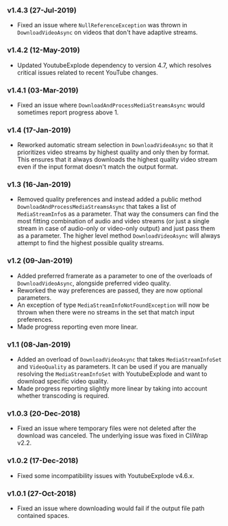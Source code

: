 ### v1.4.3 (27-Jul-2019)

- Fixed an issue where `NullReferenceException` was thrown in `DownloadVideoAsync` on videos that don't have adaptive streams.

### v1.4.2 (12-May-2019)

- Updated YoutubeExplode dependency to version 4.7, which resolves critical issues related to recent YouTube changes.

### v1.4.1 (03-Mar-2019)

- Fixed an issue where `DownloadAndProcessMediaStreamsAsync` would sometimes report progress above 1.

### v1.4 (17-Jan-2019)

- Reworked automatic stream selection in `DownloadVideoAsync` so that it prioritizes video streams by highest quality and only then by format. This ensures that it always downloads the highest quality video stream even if the input format doesn't match the output format.

### v1.3 (16-Jan-2019)

- Removed quality preferences and instead added a public method `DownloadAndProcessMediaStreamsAsync` that takes a list of `MediaStreamInfo`s as a parameter. That way the consumers can find the most fitting combination of audio and video streams (or just a single stream in case of audio-only or video-only output) and just pass them as a parameter. The higher level method `DownloadVideoAsync` will always attempt to find the highest possible quality streams.

### v1.2 (09-Jan-2019)

- Added preferred framerate as a parameter to one of the overloads of `DownloadVideoAsync`, alongside preferred video quality.
- Reworked the way preferences are passed, they are now optional parameters.
- An exception of type `MediaStreamInfoNotFoundException` will now be thrown when there were no streams in the set that match input preferences.
- Made progress reporting even more linear.

### v1.1 (08-Jan-2019)

- Added an overload of `DownloadVideoAsync` that takes `MediaStreamInfoSet` and `VideoQuality` as parameters. It can be used if you are manually resolving the `MediaStreamInfoSet` with YoutubeExplode and want to download specific video quality.
- Made progress reporting slightly more linear by taking into account whether transcoding is required.

### v1.0.3 (20-Dec-2018)

- Fixed an issue where temporary files were not deleted after the download was canceled. The underlying issue was fixed in CliWrap v2.2.

### v1.0.2 (17-Dec-2018)

- Fixed some incompatibility issues with YoutubeExplode v4.6.x.

### v1.0.1 (27-Oct-2018)

- Fixed an issue where downloading would fail if the output file path contained spaces.